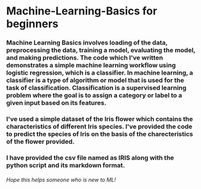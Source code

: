 # Machine-Learning-Basics for beginners
### Machine Learning Basics involves loading of the data, preprocessing the data, training a model, evaluating the model, and making predictions. The code which I've written demonstrates a simple machine learning workflow using logistic regression, which is a classifier. In machine learning, a classifier is a type of algorithm or model that is used for the task of classification. Classification is a supervised learning problem where the goal is to assign a category or label to a given input based on its features.
### I've used a simple dataset of the Iris flower which contains the characteristics of different Iris species. I've provided the code to predict the species of Iris on the basis of the charecteristics of the flower provided.
### I have provided the csv file named as IRIS along with the python script and its markdown format.
###### Hope this helps someone who is new to ML!
